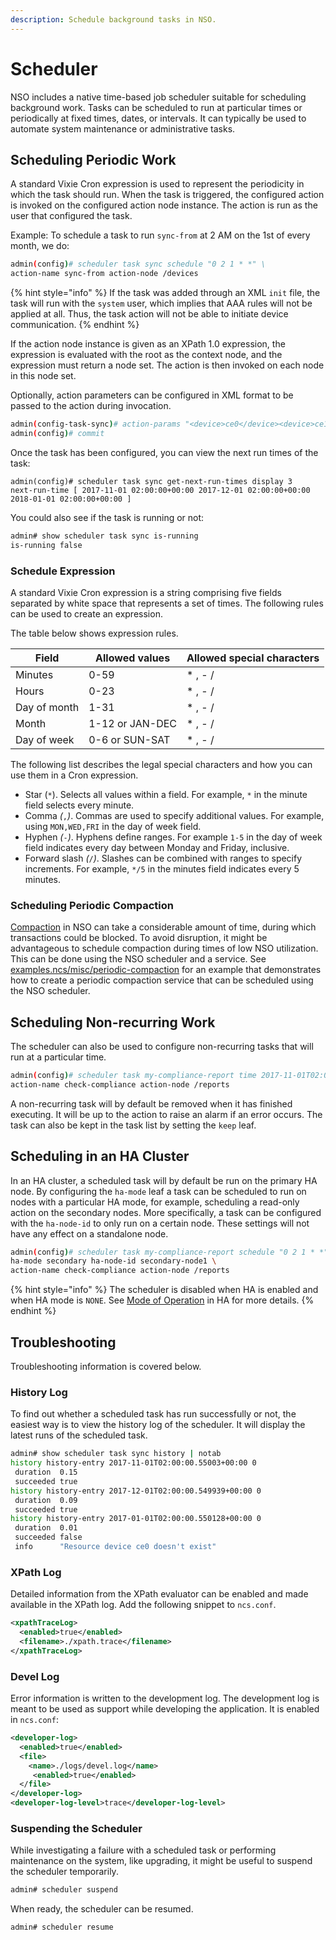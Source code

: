 ```yaml
---
description: Schedule background tasks in NSO.
---
```


# Scheduler

NSO includes a native time-based job scheduler suitable for scheduling background work. Tasks can be scheduled to run at particular times or periodically at fixed times, dates, or intervals. It can typically be used to automate system maintenance or administrative tasks.

## Scheduling Periodic Work <a href="#d5e9339" id="d5e9339"></a>

A standard Vixie Cron expression is used to represent the periodicity in which the task should run. When the task is triggered, the configured action is invoked on the configured action node instance. The action is run as the user that configured the task.

Example: To schedule a task to run `sync-from` at 2 AM on the 1st of every month, we do:

```bash
admin(config)# scheduler task sync schedule "0 2 1 * *" \
action-name sync-from action-node /devices
```

{% hint style="info" %}
If the task was added through an XML `init` file, the task will run with the `system` user, which implies that AAA rules will not be applied at all. Thus, the task action will not be able to initiate device communication.
{% endhint %}

If the action node instance is given as an XPath 1.0 expression, the expression is evaluated with the root as the context node, and the expression must return a node set. The action is then invoked on each node in this node set.

Optionally, action parameters can be configured in XML format to be passed to the action during invocation.

```bash
admin(config-task-sync)# action-params "<device>ce0</device><device>ce1</device>"
admin(config)# commit
```

Once the task has been configured, you can view the next run times of the task:

```cli
admin(config)# scheduler task sync get-next-run-times display 3
next-run-time [ 2017-11-01 02:00:00+00:00 2017-12-01 02:00:00+00:00 2018-01-01 02:00:00+00:00 ]
```

You could also see if the task is running or not:

```bash
admin# show scheduler task sync is-running
is-running false
```

### Schedule Expression <a href="#d5e9364" id="d5e9364"></a>

A standard Vixie Cron expression is a string comprising five fields separated by white space that represents a set of times. The following rules can be used to create an expression.

The table below shows expression rules.

| Field        | Allowed values  | Allowed special characters |
| ------------ | --------------- | -------------------------- |
| Minutes      | 0-59            | \* , - /                   |
| Hours        | 0-23            | \* , - /                   |
| Day of month | 1-31            | \* , - /                   |
| Month        | 1-12 or JAN-DEC | \* , - /                   |
| Day of week  | 0-6 or SUN-SAT  | \* , - /                   |

The following list describes the legal special characters and how you can use them in a Cron expression.

* Star (`*`). Selects all values within a field. For example, `*` in the minute field selects every minute.
* Comma _(_`,`_)_. Commas are used to specify additional values. For example, using `MON,WED,FRI` in the day of week field.
* Hyphen _(_`-`_)_. Hyphens define ranges. For example `1-5` in the day of week field indicates every day between Monday and Friday, inclusive.
* Forward slash _(_`/`_)_. Slashes can be combined with ranges to specify increments. For example, `*/5` in the minutes field indicates every 5 minutes.

### Scheduling Periodic Compaction <a href="#ug.sc.compaction" id="ug.sc.compaction"></a>

[Compaction](../../administration/advanced-topics/cdb-persistence.md#compaction) in NSO can take a considerable amount of time, during which transactions could be blocked. To avoid disruption, it might be advantageous to schedule compaction during times of low NSO utilization. This can be done using the NSO scheduler and a service. See [examples.ncs/misc/periodic-compaction](https://github.com/NSO-developer/nso-examples/tree/6.6/misc/periodic-compaction) for an example that demonstrates how to create a periodic compaction service that can be scheduled using the NSO scheduler.

## Scheduling Non-recurring Work <a href="#d5e9418" id="d5e9418"></a>

The scheduler can also be used to configure non-recurring tasks that will run at a particular time.

```bash
admin(config)# scheduler task my-compliance-report time 2017-11-01T02:00:00+01:00 \
action-name check-compliance action-node /reports
```

A non-recurring task will by default be removed when it has finished executing. It will be up to the action to raise an alarm if an error occurs. The task can also be kept in the task list by setting the `keep` leaf.

## Scheduling in an HA Cluster <a href="#d5e9426" id="d5e9426"></a>

In an HA cluster, a scheduled task will by default be run on the primary HA node. By configuring the `ha-mode` leaf a task can be scheduled to run on nodes with a particular HA mode, for example, scheduling a read-only action on the secondary nodes. More specifically, a task can be configured with the `ha-node-id` to only run on a certain node. These settings will not have any effect on a standalone node.

```bash
admin(config)# scheduler task my-compliance-report schedule "0 2 1 * *" \
ha-mode secondary ha-node-id secondary-node1 \
action-name check-compliance action-node /reports
```

{% hint style="info" %}
The scheduler is disabled when HA is enabled and when HA mode is `NONE`. See [Mode of Operation](../../administration/management/high-availability.md#ha.moo) in HA for more details.
{% endhint %}

## Troubleshooting <a href="#d5e9438" id="d5e9438"></a>

Troubleshooting information is covered below.

### History Log <a href="#d5e9440" id="d5e9440"></a>

To find out whether a scheduled task has run successfully or not, the easiest way is to view the history log of the scheduler. It will display the latest runs of the scheduled task.

```bash
admin# show scheduler task sync history | notab
history history-entry 2017-11-01T02:00:00.55003+00:00 0
 duration  0.15
 succeeded true
history history-entry 2017-12-01T02:00:00.549939+00:00 0
 duration  0.09
 succeeded true
history history-entry 2017-01-01T02:00:00.550128+00:00 0
 duration  0.01
 succeeded false
 info      "Resource device ce0 doesn't exist"
```

### XPath Log <a href="#d5e9446" id="d5e9446"></a>

Detailed information from the XPath evaluator can be enabled and made available in the XPath log. Add the following snippet to `ncs.conf`.

```xml
<xpathTraceLog>
  <enabled>true</enabled>
  <filename>./xpath.trace</filename>
</xpathTraceLog>
```

### Devel Log <a href="#d5e9452" id="d5e9452"></a>

Error information is written to the development log. The development log is meant to be used as support while developing the application. It is enabled in `ncs.conf`:

```xml
<developer-log>
  <enabled>true</enabled>
  <file>
    <name>./logs/devel.log</name>
     <enabled>true</enabled>
  </file>
</developer-log>
<developer-log-level>trace</developer-log-level>
```

### Suspending the Scheduler <a href="#d5e9458" id="d5e9458"></a>

While investigating a failure with a scheduled task or performing maintenance on the system, like upgrading, it might be useful to suspend the scheduler temporarily.

```bash
admin# scheduler suspend
```

When ready, the scheduler can be resumed.

```bash
admin# scheduler resume
```
